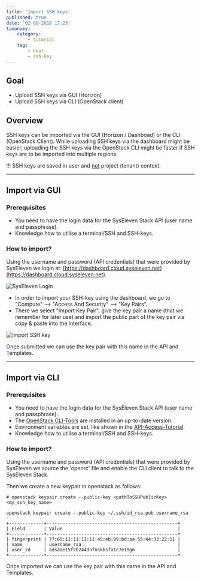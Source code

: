 ```yaml
---
title: 'Import SSH keys'
published: true
date: '02-08-2018 17:23'
taxonomy:
    category:
        - tutorial
    tag:
        - heat
        - ssh-key
---
```


## Goal

* Upload SSH keys via GUI (Horizon)
* Upload SSH keys via CLI (OpenStack client)

## Overview

SSH keys can be imported via the GUI (Horizon / Dashboad) or the CLI (OpenStack Client). While uploading SSH keys via the dashboard might be easier, uploading the SSH keys via the OpenStack CLI might be faster if SSH keys are to be imported into multiple regions.

!!!  SSH keys are saved in user and <u>not</u> project (tenant) context.

---

## Import via GUI

### Prerequisites

* You need to have the login data for the SysEleven Stack API (user name and passphrase).
* Knowledge how to utilise a terminal/SSH and SSH-keys.

### How to import?

Using the username and password (API credentials) that were provided by SysEleven we login at: [https://dashboard.cloud.syseleven.net](https://dashboard.cloud.syseleven.net).

![SysEleven Login](../../images/horizon-login.png)

* In order to import your SSH-key using the dashboard, we go to "Compute" --> "Access And Security" --> "Key Pairs".
* There we select "Import Key Pair", give the key pair a name (that we remember for later use) and import the public part of the key pair via copy & paste into the interface.

![import SSH key](../../images/sshkeys.png)

Once submitted we can use the key pair with this name in the API and Templates.

---

## Import via CLI

### Prerequisites

* You need to have the login data for the SysEleven Stack API (user name and passphrase).
* The [OpenStack CLI-Tools](../03.openstack-cli/docs.en.md) are installed in an up-to-date version.
* Environment variables are set, like shown in the [API-Access-Tutorial](../04.api-access/docs.en.md).
* Knowledge how to utilise a terminal/SSH and SSH-keys.

### How to import?

Using the username and password (API credentials) that were provided by SysEleven we source the 'openrc' file and enable the CLI client to talk to the SysEleven Stack.

Then we create a new keypair in openstack as follows:

```shell
# openstack keypair create --public-key <pathToSSHPublicKey> <my_ssh_key_name>

openstack keypair create --public-key ~/.ssh/id_rsa.pub username_rsa

+-------------+-------------------------------------------------+
| Field       | Value                                           |
+-------------+-------------------------------------------------+
| fingerprint | 77:65:11:11:11:11:45:eb:99:bd:aa:55:44:33:22:11 |
| name        | username_rsa                                    |
| user_id     | adsaae15f2b244dnfnskbsfa1c7e19gm                |
+-------------+-------------------------------------------------+
```

Once imported we can use the key pair with this name in the API and Templates.